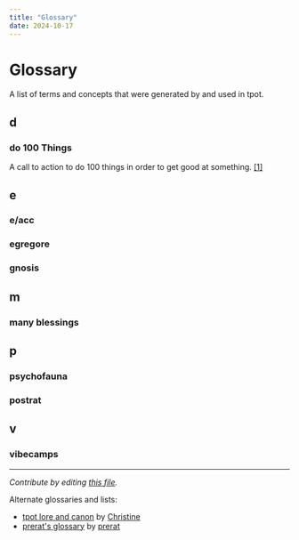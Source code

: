 ```yaml
---
title: "Glossary"
date: 2024-10-17
---
```


# Glossary

A list of terms and concepts that were generated by and used in tpot.

## d

### do 100 Things
A call to action to do 100 things in order to get good at something. [[1]](https://www.visakanv.com/blog/do100things/)

## e

### e/acc

### egregore

### gnosis

## m

### many blessings

## p

### psychofauna

### postrat

## v

### vibecamps


---

*Contribute by editing [this file](https://github.com/timothyylim/tpot-wiki/blob/main/content/docs/glossary.md).*

Alternate glossaries and lists: 
- [tpot lore and canon](https://docs.google.com/document/d/1zHITIv4L_a75XeE0Yq09BmBEoYOBZtd00ir1tkIYG5E/edit?tab=t.0#heading=h.ajgdt9ncvzx7) by [Christine](https://x.com/christineist)
- [prerat's glossary](https://notes.prerat.com/Glossary) by [prerat](https://x.com/prerationalist)